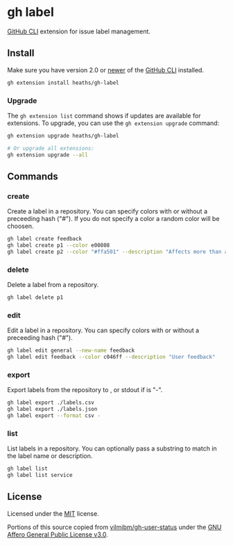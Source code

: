 # gh label

[GitHub CLI] extension for issue label management.

## Install

Make sure you have version 2.0 or [newer] of the [GitHub CLI] installed.

```bash
gh extension install heaths/gh-label
```

### Upgrade

The `gh extension list` command shows if updates are available for extensions. To upgrade, you can use the `gh extension upgrade` command:

```bash
gh extension upgrade heaths/gh-label

# Or upgrade all extensions:
gh extension upgrade --all
```

## Commands

### create

Create a label in a repository.
You can specify colors with or without a preceeding hash ("#").
If you do not specify a color a random color will be choosen.

```bash
gh label create feedback
gh label create p1 --color e00808
gh label create p2 --color "#ffa501" --description "Affects more than a few users"
```

### delete

Delete a label from a repository.

```bash
gh label delete p1
```

### edit

Edit a label in a repository.
You can specify colors with or without a preceeding hash ("#").

```bash
gh label edit general --new-name feedback
gh label edit feedback --color c046ff --description "User feedback"
```

### export

Export labels from the repository to <path>, or stdout if <path> is "-".

```bash
gh label export ./labels.csv
gh label export ./labels.json
gh label export --format csv -
```

### list

List labels in a repository.
You can optionally pass a substring to match in the label name or description.

```bash
gh label list
gh label list service
```

## License

Licensed under the [MIT](LICENSE.txt) license.

Portions of this source copied from [vilmibm/gh-user-status](https://github.com/vilmibm/gh-user-status/tree/533285348c0354064d79053da39aa75f17b5c55f) under the [GNU Affero General Public License v3.0](https://github.com/vilmibm/gh-user-status/blob/533285348c0354064d79053da39aa75f17b5c55f/LICENSE).

[GitHub CLI]: https://github.com/cli/cli
[newer]: https://github.com/cli/cli/releases/latest
